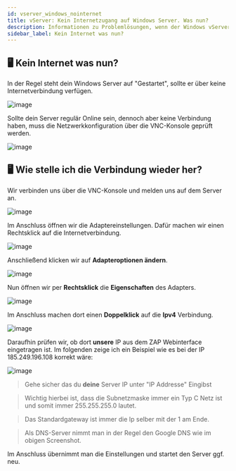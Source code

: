 ```yaml
---
id: vserver_windows_nointernet
title: vServer: Kein Internetzugang auf Windows Server. Was nun?
description: Informationen zu Problemlösungen, wenn der Windows vServer von ZAP-Hosting keinen Internetzugang anzeigt - ZAP-Hosting.com Dokumentationen
sidebar_label: Kein Internet was nun?
---
```


## 🖥 Kein Internet was nun?
In der Regel steht dein Windows Server auf "Gestartet", sollte er über keine Internetverbindung verfügen.

![image](https://user-images.githubusercontent.com/13604413/159165538-4c9c7858-ce7a-44eb-982e-fe614f731dfa.png)

Sollte dein Server regulär Online sein, dennoch aber keine Verbindung haben, muss die Netzwerkkonfiguration über die VNC-Konsole geprüft werden.

![image](https://user-images.githubusercontent.com/13604413/159165541-d23bfcaf-d745-4b98-96bb-5960a113723c.png)


## 🖥 Wie stelle ich die Verbindung wieder her?
Wir verbinden uns über die VNC-Konsole und melden uns auf dem Server an.

![image](https://user-images.githubusercontent.com/13604413/159165545-bb459a8b-f900-4d7c-95b6-c73b10d494ef.png)

Im Anschluss öffnen wir die Adaptereinstellungen. Dafür machen wir einen Rechtsklick auf die Internetverbindung.

![image](https://user-images.githubusercontent.com/13604413/159165546-ce7eedcc-2761-4109-a72b-a41ef19f4b5e.png)

Anschließend klicken wir auf **Adapteroptionen ändern**.

![image](https://user-images.githubusercontent.com/13604413/159165551-c3d6190f-f9cf-4b0c-8e09-14d6c55b02b8.png)

Nun öffnen wir per **Rechtsklick** die **Eigenschaften** des Adapters. 

![image](https://user-images.githubusercontent.com/13604413/159165554-6c7e2ff3-c4ab-42bc-ba9a-b34d1974e3b4.png)

Im Anschluss machen dort einen **Doppelklick** auf die **Ipv4** Verbindung.

![image](https://user-images.githubusercontent.com/13604413/159165558-e73e6c72-5c7f-4218-8fbd-7879ea9858b3.png)

Daraufhin prüfen wir, ob dort **unsere** IP aus dem ZAP Webinterface eingetragen ist. Im folgenden zeige ich ein Beispiel wie es bei der IP 185.249.196.108 korrekt wäre:

![image](https://user-images.githubusercontent.com/13604413/159165560-ca15c764-dc9e-460d-a5ac-2cd4eee8bf5f.png)

> Gehe sicher das du **deine** Server IP unter "IP Addresse" Eingibst

> Wichtig hierbei ist, dass die Subnetzmaske immer ein Typ C Netz ist und somit immer 255.255.255.0 lautet.

> Das Standardgateway ist immer die Ip selber mit der 1 am Ende.

> Als DNS-Server nimmt man in der Regel den Google DNS wie im obigen Screenshot.

Im Anschluss übernimmt man die Einstellungen und startet den Server ggf. neu.
